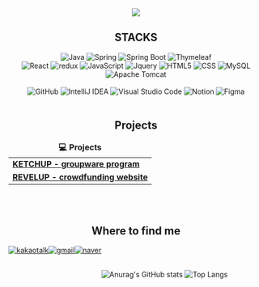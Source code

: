 <div align="center">
<img src="https://capsule-render.vercel.app/api?type=waving&color=BDBDC8&height=150&section=header&text=Welcome%20to%20Hyeonji%20GitHub%20&fontSize=40" />

<div align=center><h2>STACKS</h2></div>
 <img alt="Java" src="https://img.shields.io/badge/Java-007396?style=flat&logo=java&logoColor=white">
 <!-- <img alt="Python" src="https://img.shields.io/badge/Python-3776AB?style=flat&logo=python&logoColor=white"> -->
 <img alt="Spring" src="https://img.shields.io/badge/Spring-6DB33F?style=flat&logo=spring&logoColor=white"> 
 <img alt="Spring Boot" src="https://img.shields.io/badge/Spring Boot-6DB33F?style=flat&logo=SpringBoot&logoColor=white"/>
 <img alt="Thymeleaf" src="https://img.shields.io/badge/Thymeleaf-005F0F?style=flat&logo=Thymeleaf&logoColor=white">
 <br>
 <img alt="React" src="https://img.shields.io/badge/React-61DAFB?style=flat&logo=react&logoColor=black"> 
 <img alt="redux" src="https://img.shields.io/badge/Redux-764ABC?style=flat&logo=Redux&logoColor=white" />
 <img alt="JavaScript" src="https://img.shields.io/badge/JavaScript-F7DF1E?style=flat&logo=javascript&logoColor=black"> 
 <img alt="Jquery" src="https://img.shields.io/badge/Jquery-0769AD?style=flat&logo=jquery&logoColor=white"> 
 <img alt="HTML5" src="https://img.shields.io/badge/HTML5-E34F26?style=flat&logo=html5&logoColor=white"> 
 <img alt="CSS" src="https://img.shields.io/badge/CSS-1572B6?style=flat&logo=css3&logoColor=white"> 
 <img alt="MySQL" src="https://img.shields.io/badge/MySQL-4479A1?style=flat&logo=mysql&logoColor=white"> 
 <img alt="Apache Tomcat" src="https://img.shields.io/badge/Apache Tomcat-F8DC75?style=flat&logo=apachetomcat&logoColor=white">
<br><br>
 <img alt="GitHub" src="https://img.shields.io/badge/GitHub-181717?style=flat-square&logo=github&logoColor=white"/>
 <img alt="IntelliJ IDEA" src="https://img.shields.io/badge/IntelliJ%20IDEA-2C2255.svg?style=flat-square&logo=IntelliJ%20IDEA&logoColor=white"/>
  <img alt="Visual Studio Code" src="https://img.shields.io/badge/Visual%20Studio%20Code-007ACC.svg?style=flat-square&logo=Visual%20Studio%20Code&logoColor=white"/>
  <img alt="Notion" src="https://img.shields.io/badge/Notion-000000?style=flat-square&logo=notion&logoColor=white"/>
  <img alt="Figma" src="https://img.shields.io/badge/Figma-F24E1E?style=flat-square&logo=figma&logoColor=white"/>
<br><br>
<h2>Projects</h2>
<table>
  <thead align="center">
    <tr border: none;>
      <td><b>💻 Projects</b></td>
 <!-- <td><b>⭐ Stars</b></td>
      <td><b>🔗 Forks</b></td>
      <td><b>💿 Issues</b></td>
      <td><b>📢 Pull requests</b></td> -->
    </tr>
  </thead>
  <tbody>
	  <tr>
      <td><a href="https://github.com/KIMHYEONJI13/Ketchup"><b>KETCHUP - groupware program</b></a></td>
<!--  <td><img alt="Stars" src="https://img.shields.io/github/stars/KIMHYEONJI13/Ketchup?style=flat-square&labelColor=343b41"/></td>
      <td><img alt="Forks" src="https://img.shields.io/github/forks/KIMHYEONJI13/Ketchup?style=flat-square&labelColor=343b41"/></td>
      <td><img alt="Issues" src="https://img.shields.io/github/issues/KIMHYEONJI13/Ketchup?style=flat-square&labelColor=343b41"/></td>
      <td><img alt="Pull Requests" src="https://img.shields.io/github/issues-pr/KIMHYEONJI13/Ketchup?style=flat-square&labelColor=343b41"/></td> -->
    </tr>
    <tr>
      <td><a href="https://github.com/KIMHYEONJI13/revelup_semi_project"><b>REVELUP - crowdfunding website</b></a></td>
<!--  <td><img alt="Stars" src="https://img.shields.io/github/stars/KIMHYEONJI13/revelup_semi_project?style=flat-square&labelColor=343b41"/></td>
      <td><img alt="Forks" src="https://img.shields.io/github/forks/KIMHYEONJI13/revelup_semi_project?style=flat-square&labelColor=343b41"/></td>
      <td><img alt="Issues" src="https://img.shields.io/github/issues/KIMHYEONJI13/revelup_semi_project?style=flat-square&labelColor=343b41"/></td>
      <td><img alt="Pull Requests" src="https://img.shields.io/github/issues-pr/KIMHYEONJI13/revelup_semi_project?style=flat-square&labelColor=343b41"/></td> -->
    </tr>
  </tbody>
</table>
<br><br>

<div align=center><h2>Where to find me</h2></div>
<div style="display:flex; flex-direction:none;">
 <a href="https://open.kakao.com/o/sxDf7uXf">
        <img alt="kakaotalk" src="https://img.shields.io/badge/KakaoTalk-FFCA28?style=flat&logo=KakaoTalk&Color=black">
 </a>
 <a href="mailto:davithjk1310@gmail.com">
      <img alt="gmail" src="https://img.shields.io/badge/Gmail-EA4335?style=flat&logo=Gmail&logoColor=white"> 
 </a>
 <a href="mailto:wjk1310@gmail.com">
      <img alt="naver" src="https://img.shields.io/badge/naver-03C75A?style=flat&logo=Naver&logoColor=white"> 
 </a>
 
<br><br>
![Anurag's GitHub stats](https://github-readme-stats.vercel.app/api?username=KIMHYEONJI13&show_icons=true)
![Top Langs](https://github-readme-stats.vercel.app/api/top-langs/?username=KIMHYEONJI13&layout=compact)
<br/>
 
</div>   
